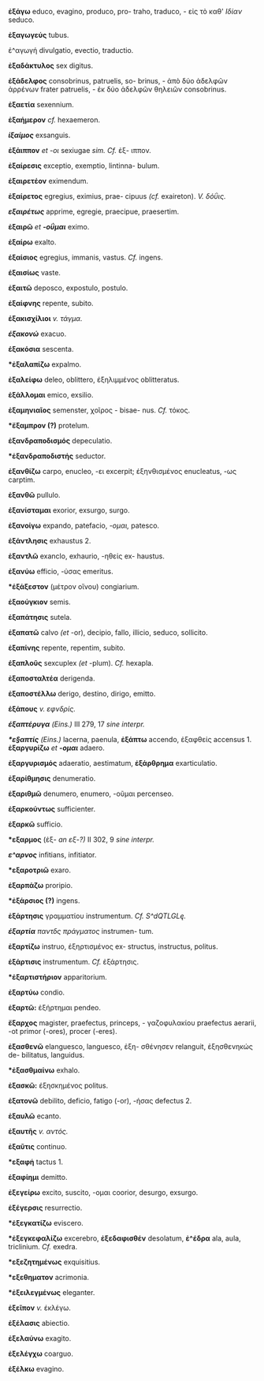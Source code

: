 **ἐξάγω** educo, evagino, produco, pro- traho, traduco, - εἰς τὸ καθ'
*Ιδίαν* seduco.

**ἐξαγωγεύς** tubus.

ἐ\^αγωγή divulgatio, evectio, traductio.

**ἐξαδάκτυλος** sex digitus.

**ἐξάδελφος** consobrinus, patruelis, so- brinus, - ἀπὸ δύο ἀδελφῶν
ἀρρένων frater patruelis, - ἐκ δύο ἀδελφῶν θηλειῶν consobrinus.

**ἐξαετία** sexennium.

**ἐξαήμερον** *cf.* hexaemeron.

***ίξαίμος*** exsanguis.

**ἐξάιππον** *et -οι* sexiugae *sim. Cf.* ἐξ- ιππον.

**ἐξαίρεσις** exceptio, exemptio, lintinna- bulum.

**ἐξαιρετέον** eximendum.

**ἐξαίρετος** egregius, eximius, prae- cipuus *(cf.* exaireton). *V.
δόΰις.*

***εξαιρέτως*** apprime, egregie, praecipue, praesertim.

**ἐξαιρῶ** *et **-οΰμαι*** eximo.

**ἐξαίρω** exalto.

**έξαίσιος** egregius, immanis, vastus. *Cf.* ingens.

**έξαισίως** vaste.

**ἐξαιτῶ** deposco, expostulo, postulo.

**ἐξαίφνης** repente, subito.

**έξακισχίλιοι** *v. τάγμα.*

***έξακονώ*** exacuo.

**έξακόσια** sescenta.

**\*ἐξαλαπίζω** expalmo.

**ἐξαλείφω** deleo, oblittero, έξηλιμμένος oblitteratus.

**ἐξάλλομαι** emico, exsilio.

**ἐξαμηνιαῖος** semenster, χοῖρος - bisae- nus. *Cf.* τόκος.

**\*ἔξαμπρον (?)** protelum.

**ἐξανδραποδισμός** depeculatio.

**\*ἐξανδραποδιστής** seductor.

**ἐξανθίζω** carpo, enucleo, -ει excerpit; έξηνθισμένος enucleatus, -ως
carptim.

**ἐξανθῶ** pullulo.

**έξανίσταμαι** exorior, exsurgo, surgo.

**ἐξανοίγω** expando, patefacio, *-ομαι,* patesco.

**ἐξάντλησις** exhaustus 2.

**ἐξαντλῶ** exanclo, exhaurio, -ηθείς ex- haustus.

**ἐξανύω** efficio, -ύσας emeritus.

**\*έξάξεστον** (μέτρον οἴνου) congiarium.

**ἐξαούγκιον** semis.

**ἐξαπάτησις** sutela.

**ἐξαπατῶ** calvo *(et* -or), decipio, fallo, illicio, seduco,
sollicito.

**ἐξαπίνης** repente, repentim, subito.

**έξαπλοῦς** sexcuplex *(et* -plum). *Cf.* hexapla.

**ἐξαποσταλτέα** derigenda.

**ἐξαποστέλλω** derigo, destino, dirigo, emitto.

**έξάπους** *v. εφνδρίς.*

***έξαπτέρυγα** (Eins.)* III 279, 17 *sine interpr.*

***\*ε§απτίς** (Eins.)* lacerna, paenula, **ἐξάπτω** accendo, ἐξαφθείς
accensus 1. **ἐξαργυρίζω** *et **-ομαι*** adaero.

**ἐξαργυρισμός** adaeratio, aestimatum, **ἐξάρθρημα** exarticulatio.

**ἐξαρίθμησις** denumeratio.

**ἐξαριθμῶ** denumero, enumero, -οῦμαι percenseo.

**ἐξαρκούντως** sufficienter.

**ἐξαρκῶ** sufficio.

**\*εξαρμος** (ἐξ- *an εξ-?)* II 302, 9 *sine interpr.*

***ε\^αρνος*** infitians, infitiator.

**\*εξαροτριῶ** exaro.

**ἐξαρπάζω** proripio.

**\*ἐξάρσιος (?)** ingens.

**ἐξάρτησις** γραμματίου instrumentum. *Cf. S\^dQTLGLę.*

***έξαρτία** παντδς πράγματος* instrumen- tum.

**ἐξαρτίζω** instruo, έξηρτισμένος ex- structus, instructus, politus.

**ἐξάρτισις** instrumentum. *Cf.* ἐξάρτησις.

**\*ἐξαρτιστήριον** apparitorium.

**ἐξαρτύω** condio.

**ἐξαρτῶ:** ἐξήρτημαι pendeo.

**ἔξαρχος** magister, praefectus, princeps, - γαζοφυλακίου praefectus
aerarii, -ot primor (-ores), procer (-eres).

**ἐξασθενῶ** elanguesco, languesco, ἐξη- σθένησεν relanguit, ἐξησθενηκώς
de- bilitatus, languidus.

**\*ἐξασθμαίνω** exhalo.

**ἐξασκῶ:** έξησκημένος politus.

**ἐξατονῶ** debilito, deficio, fatigo (-or), -ήσας defectus 2.

**ἐξαυλῶ** ecanto.

**ἐξαυτῆς** *v. αντός.*

**ἐξαῦτις** continuo.

**\*εξαφἡ** tactus 1.

**ἐξαφίημι** demitto.

**ἐξεγείρω** excito, suscito, -ομαι coorior, desurgo, exsurgo.

**ἐξέγερσις** resurrectio.

**\*ἐξεγκατίζω** eviscero.

**\*ἐξεγκεφαλίζω** excerebro, **ἐξεδαφισθέν** desolatum, **ἐ\^έδρα**
ala, aula, triclinium. *Cf.* exedra.

**\*εξεζητημένως** exquisitius.

**\*εξεθηματον** acrimonia.

**\*ἐξειλεγμένως** eleganter.

**ἐξεῖπον** *v.* έκλέγω.

**ἐξέλασις** abiectio.

**ἐξελαύνω** exagito.

**ἐξελέγχω** coarguo.

**ἐξέλκω** evagino.
